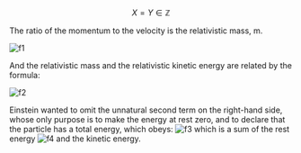 $$
X = Y \in \mathbb{Z}
$$

The ratio of the momentum to the velocity is
the relativistic mass, m.

![f1]

And the relativistic mass and the relativistic
kinetic energy are related by the formula:

![f2]

Einstein wanted to omit the unnatural second term
on the right-hand side, whose only purpose is
to make the energy at rest zero, and to declare
that the particle has a total energy, which obeys:
![f3] which is a sum of the rest energy ![f4]
and the kinetic energy.

[f1]: http://chart.apis.google.com/chart?cht=tx&chl=m=\frac{m_0}{\sqrt{1-{\frac{v^2}{c^2}}}}
[f2]: http://chart.apis.google.com/chart?cht=tx&chl=E_k=mc^2-m_0c^2
[f3]: http://chart.apis.google.com/chart?cht=tx&chl=E=mc^2
[f4]: http://chart.apis.google.com/chart?cht=tx&chl=m_0c^2